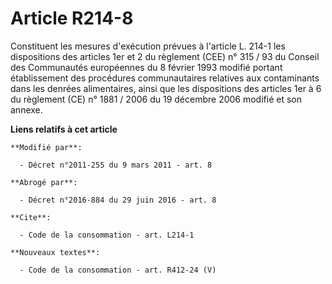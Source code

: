# Article R214-8

Constituent les mesures d'exécution prévues à l'article L. 214-1 les dispositions des articles 1er et 2 du règlement (CEE) n°
315 / 93 du Conseil des Communautés européennes du 8 février 1993 modifié portant établissement des procédures communautaires
relatives aux contaminants dans les denrées alimentaires, ainsi que les dispositions des articles 1er à 6 du règlement (CE)
n° 1881 / 2006 du 19 décembre 2006 modifié et son annexe.

**Liens relatifs à cet article**

	**Modifié par**:

	  - Décret n°2011-255 du 9 mars 2011 - art. 8

	**Abrogé par**:

	  - Décret n°2016-884 du 29 juin 2016 - art. 8

	**Cite**:

	  - Code de la consommation - art. L214-1

	**Nouveaux textes**:

	  - Code de la consommation - art. R412-24 (V)
